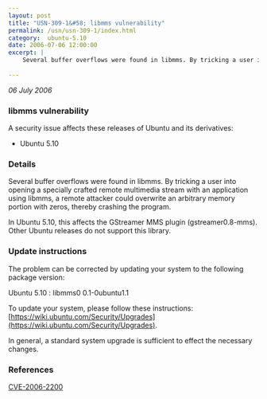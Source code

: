 ```yaml
---
layout: post
title: "USN-309-1&#58; libmms vulnerability"
permalink: /usn/usn-309-1/index.html
category:  ubuntu-5.10
date: 2006-07-06 12:00:00
excerpt: |
    Several buffer overflows were found in libmms. By tricking a user into opening a specially crafted remote multimedia stream with an application using libmms, a remote attacker could overwrite an arbitrary memory portion with zeros, thereby crashing the program.
    
--- 
```

 
 

*06 July 2006*

### libmms vulnerability

A security issue affects these releases of Ubuntu and its derivatives:

* Ubuntu 5.10

### Details

Several buffer overflows were found in libmms. By tricking a user into opening a specially crafted remote multimedia stream with an application using libmms, a remote attacker could overwrite an arbitrary memory portion with zeros, thereby crashing the program.

In Ubuntu 5.10, this affects the GStreamer MMS plugin (gstreamer0.8-mms). Other Ubuntu releases do not support this library.

### Update instructions

The problem can be corrected by updating your system to the following package version:

Ubuntu 5.10
 : libmms0 <span>0.1-0ubuntu1.1</span>

To update your system, please follow these instructions: [https://wiki.ubuntu.com/Security/Upgrades](https://wiki.ubuntu.com/Security/Upgrades).

In general, a standard system upgrade is sufficient to effect the necessary changes.

### References

 
 [CVE-2006-2200](http://people.ubuntu.com/~ubuntu-security/cve/CVE-2006-2200)
 


